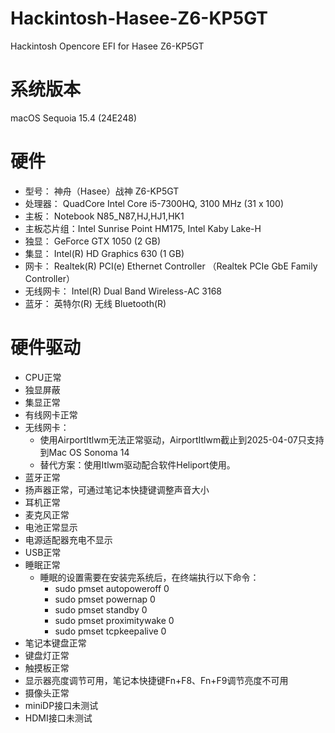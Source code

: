 # Hackintosh-Hasee-Z6-KP5GT
Hackintosh Opencore EFI for Hasee Z6-KP5GT

# 系统版本

macOS Sequoia 15.4 (24E248)

# 硬件

- 型号：          神舟（Hasee）战神 Z6-KP5GT
- 处理器：       QuadCore Intel Core i5-7300HQ, 3100 MHz (31 x 100)
- 主板：           Notebook N85_N87,HJ,HJ1,HK1
- 主板芯片组：Intel Sunrise Point HM175, Intel Kaby Lake-H
- 独显：           GeForce GTX 1050  (2 GB)
- 集显：           Intel(R) HD Graphics 630  (1 GB)
- 网卡：           Realtek(R) PCI(e) Ethernet Controller （Realtek PCIe GbE Family Controller）
- 无线网卡：   Intel(R) Dual Band Wireless-AC 3168
- 蓝牙：           英特尔(R) 无线 Bluetooth(R)

# 硬件驱动

- CPU正常
- 独显屏蔽
- 集显正常
- 有线网卡正常
- 无线网卡：
	- 使用AirportItlwm无法正常驱动，AirportItlwm截止到2025-04-07只支持到Mac OS Sonoma 14
	- 替代方案：使用Itlwm驱动配合软件Heliport使用。
- 蓝牙正常
- 扬声器正常，可通过笔记本快捷键调整声音大小
- 耳机正常
- 麦克风正常
- 电池正常显示
- 电源适配器充电不显示
- USB正常
- 睡眠正常
	- 睡眠的设置需要在安装完系统后，在终端执行以下命令：
		- sudo pmset autopoweroff 0
		- sudo pmset powernap 0
		- sudo pmset standby 0
		- sudo pmset proximitywake 0
		- sudo pmset tcpkeepalive 0
- 笔记本键盘正常
- 键盘灯正常
- 触摸板正常
- 显示器亮度调节可用，笔记本快捷键Fn+F8、Fn+F9调节亮度不可用
- 摄像头正常
- miniDP接口未测试
- HDMI接口未测试